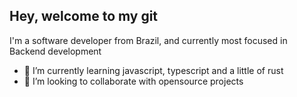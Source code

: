 ## Hey, welcome to my git

I'm a software developer from Brazil, and currently most focused in Backend development

- 🌱 I’m currently learning javascript, typescript and a little of rust
- 👀 I’m looking to collaborate with opensource projects
